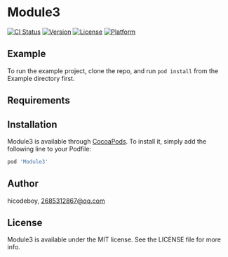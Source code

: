 # Module3

[![CI Status](https://img.shields.io/travis/hicodeboy/Module3.svg?style=flat)](https://travis-ci.org/hicodeboy/Module3)
[![Version](https://img.shields.io/cocoapods/v/Module3.svg?style=flat)](https://cocoapods.org/pods/Module3)
[![License](https://img.shields.io/cocoapods/l/Module3.svg?style=flat)](https://cocoapods.org/pods/Module3)
[![Platform](https://img.shields.io/cocoapods/p/Module3.svg?style=flat)](https://cocoapods.org/pods/Module3)

## Example

To run the example project, clone the repo, and run `pod install` from the Example directory first.

## Requirements

## Installation

Module3 is available through [CocoaPods](https://cocoapods.org). To install
it, simply add the following line to your Podfile:

```ruby
pod 'Module3'
```

## Author

hicodeboy, 2685312867@qq.com

## License

Module3 is available under the MIT license. See the LICENSE file for more info.
